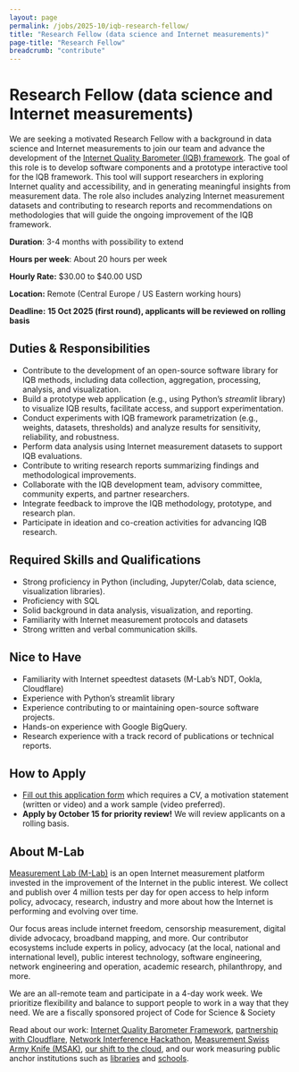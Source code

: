 ```yaml
---
layout: page
permalink: /jobs/2025-10/iqb-research-fellow/
title: "Research Fellow (data science and Internet measurements)"
page-title: "Research Fellow"
breadcrumb: "contribute"
---
```


# Research Fellow (data science and Internet measurements)

We are seeking a motivated Research Fellow with a background in data science and Internet measurements to join our team and advance the development of the [Internet Quality Barometer (IQB) framework](https://www.measurementlab.net/blog/iqb/). The goal of this role is to develop software components and a prototype interactive tool for the IQB framework. This tool will support researchers in exploring Internet quality and accessibility, and in generating meaningful insights from measurement data. The role also includes analyzing Internet measurement datasets and contributing to research reports and recommendations on methodologies that will guide the ongoing improvement of the IQB framework.

**Duration**: 3-4 months with possibility to extend

**Hours per week**: About 20 hours per week

**Hourly Rate:** $30.00 to $40.00 USD   

**Location:** Remote (Central Europe / US Eastern working hours)   

**Deadline:** **15 Oct 2025 (first round), applicants will be reviewed on rolling basis** 


## Duties & Responsibilities

* Contribute to the development of an open-source software library for IQB methods, including data collection, aggregation, processing, analysis, and visualization.  
* Build a prototype web application (e.g., using Python’s *streamlit* library) to visualize IQB results, facilitate access, and support experimentation.  
* Conduct experiments with IQB framework parametrization (e.g., weights, datasets, thresholds) and analyze results for sensitivity, reliability, and robustness.  
* Perform data analysis using Internet measurement datasets to support IQB evaluations.  
* Contribute to writing research reports summarizing findings and methodological improvements.  
* Collaborate with the IQB development team, advisory committee, community experts, and partner researchers.  
* Integrate feedback to improve the IQB methodology, prototype, and research plan.  
* Participate in ideation and co-creation activities for advancing IQB research.



## Required Skills and Qualifications

* Strong proficiency in Python (including, Jupyter/Colab, data science, visualization libraries).  
* Proficiency with SQL  
* Solid background in data analysis, visualization, and reporting.  
* Familiarity with Internet measurement protocols and datasets  
* Strong written and verbal communication skills.

## Nice to Have

* Familiarity with Internet speedtest datasets (M-Lab’s NDT, Ookla, Cloudflare)  
* Experience with Python’s streamlit library   
* Experience contributing to or maintaining open-source software projects.  
* Hands-on experience with Google BigQuery.  
* Research experience with a track record of publications or technical reports.

## How to Apply

* [Fill out this application form](https://docs.google.com/forms/d/e/1FAIpQLSdgJnx-RQ_oyLWev8Pbf6unEdEcjNxGjR4Hl68q7motzKFIqQ/viewform?usp=header) which requires a CV, a motivation statement (written or video) and a work sample (video preferred).   
* **Apply by October 15 for priority review\!** We will review applicants on a rolling basis. 



## About M-Lab 

[Measurement Lab (M-Lab)](https://www.measurementlab.net/about/) is an open Internet measurement platform invested in the improvement of the Internet in the public interest. We collect and publish over 4 million tests per day for open access to help inform policy, advocacy, research, industry and more about how the Internet is performing and evolving over time.    

Our focus areas include internet freedom, censorship measurement, digital divide advocacy, broadband mapping, and more. Our contributor ecosystems include experts in policy, advocacy (at the local, national and international level), public interest technology, software engineering, network engineering and operation, academic research, philanthropy, and more.   

We are an all-remote team and participate in a 4-day work week. We prioritize flexibility and balance to support people to work in a way that they need. We are a fiscally sponsored project of Code for Science & Society  

Read about our work: [Internet Quality Barometer Framework](https://www.measurementlab.net/blog/iqb/), [partnership with Cloudflare](https://www.measurementlab.net/blog/cloudflare-aimscoredata-announcement/), [Network Interference Hackathon](https://www.measurementlab.net/blog/imc-hackathon-2023/), [Measurement Swiss Army Knife (MSAK)](https://www.measurementlab.net/blog/introducing-msak/), [our shift to the cloud](https://www.measurementlab.net/blog/virtual-sites-gcp/), and our work measuring public anchor institutions such as [libraries](https://slis.simmons.edu/blogs/mlbn/about/) and [schools](https://projectconnect.unicef.org/about).  